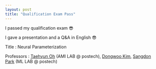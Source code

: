 ```yaml
---
layout: post
title: "Qualification Exam Pass"
---
```


I passed my qualification exam 😎

I gave a presentation and a Q&A in English 😎

Title : Neural Parameterization

Professors : [Taehyun Oh](https://ami.postech.ac.kr/members/tae-hyun-oh) (AMI LAB @ postech), [Dongwoo Kim](https://dongwookim-ml.github.io/), [Sangdon Park](https://sangdon.github.io/) (ML LAB @ postech)